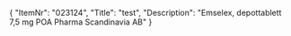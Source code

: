 {
  "ItemNr": "023124",
  "Title": "test",
  "Description": "Emselex, depottablett 7,5 mg POA Pharma Scandinavia AB"
}
